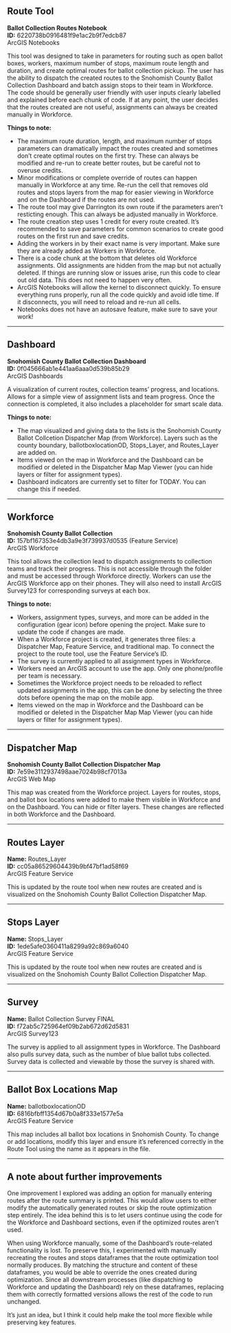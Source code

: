 ## Route Tool
**Ballot Collection Routes Notebook**  
**ID:**  6220738b0916481f9e1ac2b9f7edcb87  
ArcGIS Notebooks

This tool was designed to take in parameters for routing such as open ballot boxes, workers, maximum number of stops, maximum route length and duration, and create optimal routes for ballot collection pickup. The user has the ability to dispatch the created routes to the Snohomish County Ballot Collection Dashboard and batch assign stops to their team in Workforce. The code should be generally user friendly with user inputs clearly labelled and explained before each chunk of code. If at any point, the user decides that the routes created are not useful, assignments can always be created manually in Workforce.

**Things to note:**
- The maximum route duration, length, and maximum number of stops parameters can dramatically impact the routes created and sometimes don’t create optimal routes on the first try. These can always be modified and re-run to create better routes, but be careful not to overuse credits.
- Minor modifications or complete override of routes can happen manually in Workforce at any time. Re-run the cell that removes old routes and stops layers from the map for easier viewing in Workforce and on the Dashboard if the routes are not used.
- The route tool may give Darrington its own route if the parameters aren't resticting enough. This can always be adjusted manually in Workforce.
- The route creation step uses 1 credit for every route created. It’s recommended to save parameters for common scenarios to create good routes on the first run and save credits.
- Adding the workers in by their exact name is very important. Make sure they are already added as Workers in Workforce.
- There is a code chunk at the bottom that deletes old Workforce assignments. Old assignments are hidden from the map but not actually deleted. If things are running slow or issues arise, run this code to clear out old data. This does not need to happen very often.
- ArcGIS Notebooks will allow the kernel to disconnect quickly. To ensure everything runs properly, run all the code quickly and avoid idle time. If it disconnects, you will need to reload and re-run all cells.
- Notebooks does not have an autosave feature, make sure to save your work!

---

## Dashboard 
**Snohomish County Ballot Collection Dashboard**  
**ID:** 0f045666ab1e441aa6aaa0d539b85b29    
ArcGIS Dashboards   

A visualization of current routes, collection teams’ progress, and locations. Allows for a simple view of assignment lists and team progress. Once the connection is completed, it also includes a placeholder for smart scale data.

**Things to note:**
- The map visualized and giving data to the lists is the Snohomish County Ballot Collcetion Dispatcher Map (from Workforce). Layers such as the county boundary, ballotboxlocationOD, Stops_Layer, and Routes_Layer are added on.
- Items viewed on the map in Workforce and the Dashboard can be modified or deleted in the Dispatcher Map Map Viewer (you can hide layers or filter for assignment types).
- Dashboard indicators are currently set to filter for TODAY. You can change this if needed.

---

## Workforce  
**Snohomish County Ballot Collection**  
**ID:** 157bf167353e4db3a9e3f739937d0535 (Feature Service)   
ArcGIS Workforce

This tool allows the collection lead to dispatch assignments to collection teams and track their progress. This is not accessible through the folder and must be accessed through Workforce directly. Workers can use the ArcGIS Workforce app on their phones. They will also need to install ArcGIS Survey123 for corresponding surveys at each box.

**Things to note:**
- Workers, assignment types, surveys, and more can be added in the configuration (gear icon) before opening the project. Make sure to update the code if changes are made.
- When a Workforce project is created, it generates three files: a Dispatcher Map, Feature Service, and traditional map. To connect the project to the route tool, use the Feature Service’s ID.
- The survey is currently applied to all assignment types in Workforce.
- Workers need an ArcGIS account to use the app. Only one phone/profile per team is necessary.
- Sometimes the Workforce project needs to be reloaded to reflect updated assignments in the app, this can be done by selecting the three dots before opening the map on the mobile app.
- Items viewed on the map in Workforce and the Dashboard can be modified or deleted in the Dispatcher Map Map Viewer (you can hide layers or filter for assignment types).

---

## Dispatcher Map  
**Snohomish County Ballot Collection Dispatcher Map**  
**ID:** 7e59e3112937498aae7024b98cf7013a   
ArcGIS Web Map   

This map was created from the Workforce project. Layers for routes, stops, and ballot box locations were added to make them visible in Workforce and on the Dashboard. You can hide or filter layers. These changes are reflected in both Workforce and the Dashboard.

---

## Routes Layer  
**Name:** Routes_Layer  
**ID:** cc05a86529604439b9bf47bf1ad58f69   
ArcGIS Feature Service  

This is updated by the route tool when new routes are created and is visualized on the Snohomish County Ballot Collection Dispatcher Map.

---

## Stops Layer  
**Name:** Stops_Layer  
**ID:** 1ede5afe0360411a8299a92c869a6040   
ArcGIS Feature Service   

This is updated by the route tool when new routes are created and is visualized on the Snohomish County Ballot Collection Dispatcher Map.

---

## Survey  
**Name:** Ballot Collection Survey FINAL  
**ID:** f72ab5c725964ef09b2ab672d62d5831   
ArcGIS Survey123   

The survey is applied to all assignment types in Workforce. The Dashboard also pulls survey data, such as the number of blue ballot tubs collected. Survey data is collected and viewable by those the survey is shared with.

---

## Ballot Box Locations Map   
**Name:** ballotboxlocationOD  
**ID:** 6816bfbff1354d67b0a8f333e1577e5a   
ArcGIS Feature Service   

This map includes all ballot box locations in Snohomish County. To change or add locations, modify this layer and ensure it’s referenced correctly in the Route Tool using the name as it appears in the file.

---
## A note about further improvements
One improvement I explored was adding an option for manually entering routes after the route summary is printed. This would allow users to either modify the automatically generated routes or skip the route optimization step entirely. The idea behind this is to let users continue using the code for the Workforce and Dashboard sections, even if the optimized routes aren't used.

When using Workforce manually, some of the Dashboard’s route-related functionality is lost. To preserve this, I experimented with manually recreating the routes and stops dataframes that the route optimization tool normally produces. By matching the structure and content of these dataframes, you would be able to override the ones created during optimization. Since all downstream processes (like dispatching to Workforce and updating the Dashboard) rely on these dataframes, replacing them with correctly formatted versions allows the rest of the code to run unchanged.

It’s just an idea, but I think it could help make the tool more flexible while preserving key features.


